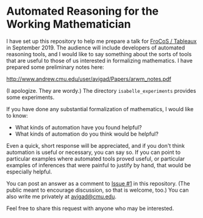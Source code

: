 # Automated Reasoning for the Working Mathematician

I have set up this repository to help me prepare a talk for [FroCoS / Tableaux](https://frocos2019.org/) in September 2019. The audience will include developers of automated reasoning tools, and I would like to say something about the sorts of tools that are useful to those of us interested in formalizing mathematics. I have prepared some preliminary notes here:

  <http://www.andrew.cmu.edu/user/avigad/Papers/arwm_notes.pdf>

(I apologize. They are wordy.) The directory `isabelle_experiments` provides some experiments.

If you have done any substantial formalization of mathematics, I would like to know:

- What kinds of automation have you found helpful?
- What kinds of automation do you think would be helpful?

Even a quick, short response will be appreciated, and if you don't think automation is useful or necessary, you can say so. If you can point to particular examples where automated tools proved useful, or particular examples of inferences that were painful to justify by hand, that would be especially helpful.

You can post an answer as a comment to [Issue #1](https://github.com/avigad/arwm/issues/1) in this repository. (The public meant to encourage discussion, so that is welcome, too.) You can also write me privately at <avigad@cmu.edu>.

Feel free to share this request with anyone who may be interested.
